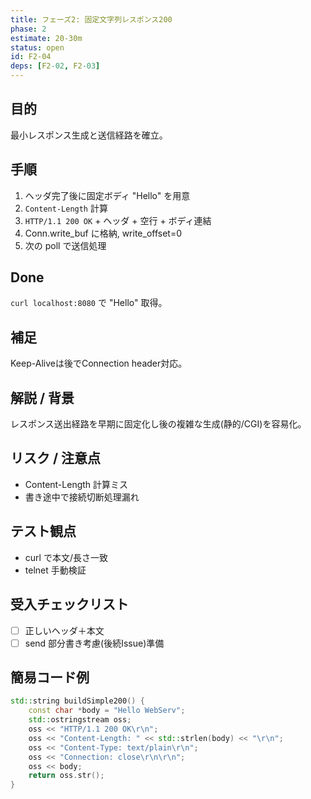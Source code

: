 ```yaml
---
title: フェーズ2: 固定文字列レスポンス200
phase: 2
estimate: 20-30m
status: open
id: F2-04
deps: [F2-02, F2-03]
---
```


## 目的
最小レスポンス生成と送信経路を確立。

## 手順
1. ヘッダ完了後に固定ボディ "Hello" を用意
2. `Content-Length` 計算
3. `HTTP/1.1 200 OK` + ヘッダ + 空行 + ボディ連結
4. Conn.write_buf に格納, write_offset=0
5. 次の poll で送信処理

## Done
`curl localhost:8080` で "Hello" 取得。

## 補足
Keep-Aliveは後でConnection header対応。

## 解説 / 背景
レスポンス送出経路を早期に固定化し後の複雑な生成(静的/CGI)を容易化。

## リスク / 注意点
- Content-Length 計算ミス
- 書き途中で接続切断処理漏れ

## テスト観点
- curl で本文/長さ一致
- telnet 手動検証

## 受入チェックリスト
- [ ] 正しいヘッダ＋本文
- [ ] send 部分書き考慮(後続Issue)準備

## 簡易コード例
```cpp
std::string buildSimple200() {
	const char *body = "Hello WebServ";
	std::ostringstream oss;
	oss << "HTTP/1.1 200 OK\r\n";
	oss << "Content-Length: " << std::strlen(body) << "\r\n";
	oss << "Content-Type: text/plain\r\n";
	oss << "Connection: close\r\n\r\n";
	oss << body;
	return oss.str();
}
```


